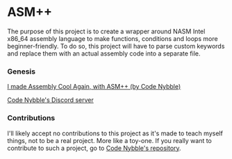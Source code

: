 # ASM++

The purpose of this project is to create a wrapper around NASM Intel x86_64 assembly language to make functions, conditions and loops more beginner-friendly. To do so, this project will have to parse custom keywords and replace them with an actual assembly code into a separate file.

### Genesis

[I made Assembly Cool Again, with ASM++ (by Code Nybble)](https://www.youtube.com/watch?v=aD7rOQSrXl8&t=246s)

[Code Nybble's Discord server](https://discord.com/invite/zw6MpRkyUa)

### Contributions

I'll likely accept no contributions to this project as it's made to teach myself things, not to be a real project. More like a toy-one. If you really want to contribute to such a project, go to [Code Nybble's repository](https://github.com/Thomas-de-Bock/construct).
